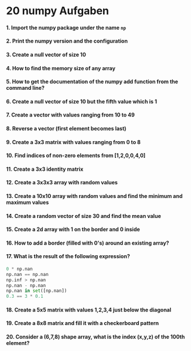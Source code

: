 


# 20 numpy Aufgaben


#### 1. Import the numpy package under the name `np`

#### 2. Print the numpy version and the configuration

#### 3. Create a null vector of size 10

#### 4. How to find the memory size of any array

#### 5. How to get the documentation of the numpy add function from the command line?

#### 6. Create a null vector of size 10 but the fifth value which is 1

#### 7. Create a vector with values ranging from 10 to 49

#### 8. Reverse a vector (first element becomes last)

#### 9. Create a 3x3 matrix with values ranging from 0 to 8

#### 10. Find indices of non-zero elements from [1,2,0,0,4,0]

#### 11. Create a 3x3 identity matrix

#### 12. Create a 3x3x3 array with random values

#### 13. Create a 10x10 array with random values and find the minimum and maximum values

#### 14. Create a random vector of size 30 and find the mean value

#### 15. Create a 2d array with 1 on the border and 0 inside

#### 16. How to add a border (filled with 0's) around an existing array?

#### 17. What is the result of the following expression?
```python
0 * np.nan
np.nan == np.nan
np.inf > np.nan
np.nan - np.nan
np.nan in set([np.nan])
0.3 == 3 * 0.1
```

#### 18. Create a 5x5 matrix with values 1,2,3,4 just below the diagonal

#### 19. Create a 8x8 matrix and fill it with a checkerboard pattern

#### 20. Consider a (6,7,8) shape array, what is the index (x,y,z) of the 100th element?

